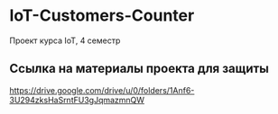 # IoT-Customers-Counter
Проект курса IoT, 4 семестр
## Ссылка на материалы проекта для защиты
https://drive.google.com/drive/u/0/folders/1Anf6-3U294zksHaSrntFU3gJqmazmnQW

